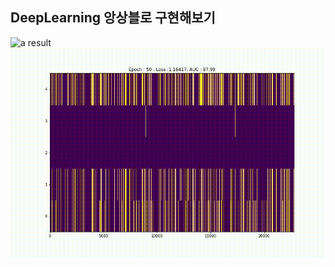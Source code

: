 ## DeepLearning 앙상블로 구현해보기

<div>
  <div width:"50%">
    <img src='./Result/a_result.gif' alt="a result">
  </div>
  <div width:"50%">
    <img src='./Result/b_result.gif' alt="b result">
  </div>
</div>

